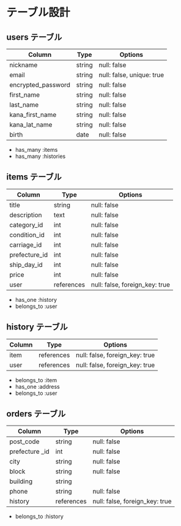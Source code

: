 # テーブル設計

## users テーブル

| Column             | Type   | Options                   |
| ------------------ | ------ | -----------               |
| nickname           | string | null: false               |
| email              | string | null: false, unique: true |
| encrypted_password | string | null: false               |
| first_name         | string | null: false               |
| last_name          | string | null: false               |
| kana_first_name    | string | null: false               |
| kana_lat_name      | string | null: false               |
| birth              | date   | null: false               |

- has_many :items
- has_many :histories

## items テーブル

| Column        | Type       | Options                         |
| ------        | ------     | -----------                     |
| title         | string     | null: false                     |
| description   | text       | null: false                     |
| category_id   | int        | null: false                     | Active hush
| condition_id  | int        | null: false                     | Active hush
| carriage_id   | int        | null: false                     | Active hush
| prefecture_id | int        | null: false                     | Active hush
| ship_day_id   | int        | null: false                     | Active hush
| price         | int        | null: false                     | 
| user          | references | null: false, foreign_key: true  |

- has_one :history
- belongs_to :user

## history テーブル

| Column    | Type       | Options                         |
| ----------| ------     | -----------                     |
| item      | references | null: false, foreign_key: true  |
| user      | references | null: false, foreign_key: true  |

- belongs_to :item
- has_one :address
- belongs_to :user

## orders テーブル

| Column         | Type       | Options                         |
| ----------     | ------     | -----------                     |
| post_code      | string     | null: false                     |
| prefecture _id | int        | null: false                     |
| city           | string     | null: false                     |
| block          | string     | null: false                     |
| building       | string     |                                 |
| phone          | string     | null: false                     |
| history        | references | null: false, foreign_key: true  |

- belongs_to :history